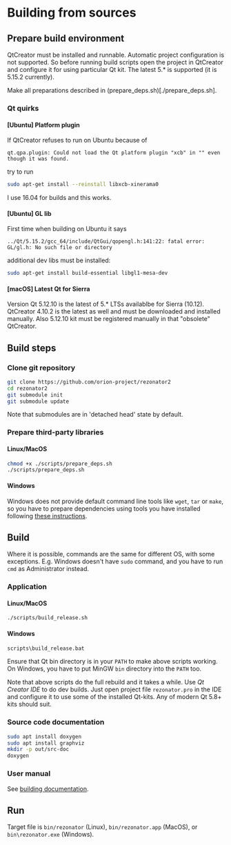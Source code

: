 # Building from sources

## Prepare build environment

QtCreator must be installed and runnable.
Automatic project configuration is not supported.
So before running build scripts open the project in QtCreator and configure it for using particular Qt kit.
The latest 5.* is supported (it is 5.15.2 currently).

Make all preparations described in (prepare_deps.sh)[./prepare_deps.sh].

### Qt quirks

#### [Ubuntu] Platform plugin

If QtCreator refuses to run on Ubuntu because of

```
qt.qpa.plugin: Could not load the Qt platform plugin "xcb" in "" even though it was found.
```

try to run 

```bash
sudo apt-get install --reinstall libxcb-xinerama0
```

I use 16.04 for builds and this works.

#### [Ubuntu] GL lib

First time when building on Ubuntu it says

```
../Qt/5.15.2/gcc_64/include/QtGui/qopengl.h:141:22: fatal error: GL/gl.h: No such file or directory
```

additional dev libs must be installed:

```bash
sudo apt-get install build-essential libgl1-mesa-dev
```

#### [macOS] Latest Qt for Sierra

Version Qt 5.12.10 is the latest of 5.* LTSs availablbe for Sierra (10.12).
QtCreator 4.10.2 is the latest as well and must be downloaded and installed manually.
Also 5.12.10 kit must be registered manually in that "obsolete" QtCreator.

## Build steps

### Clone git repository

```bash
git clone https://github.com/orion-project/rezonator2
cd rezonator2
git submodule init
git submodule update
```

Note that submodules are in 'detached head' state by default.

### Prepare third-party libraries

#### Linux/MacOS

```bash
chmod +x ./scripts/prepare_deps.sh
./scripts/prepare_deps.sh
```

#### Windows

Windows does not provide default command line tools like `wget`, `tar` or `make`, so you have to prepare dependencies using tools you have installed following [these instructions](prepare-deps-win.md).


## Build

Where it is possible, commands are the same for different OS, with some exceptions. E.g. Windows doesn't have `sudo` command, and you have to run `cmd` as Administrator instead. 

### Application

#### Linux/MacOS

```bash
./scripts/build_release.sh
```
#### Windows

```bash
scripts\build_release.bat
```

Ensure that Qt bin directory is in your `PATH` to make above scripts working. On Windows, you have to put MinGW `bin` directory into the `PATH` too.

Note that above scripts do the full rebuild and it takes a while. Use *Qt Creator IDE* to do dev builds. Just open project file `rezonator.pro` in the IDE and configure it to use some of the installed Qt-kits. Any of modern Qt 5.8+ kits should suit.

### Source code documentation

```bash
sudo apt install doxygen
sudo apt install graphviz
mkdir -p out/src-doc
doxygen
```

### User manual

See [building documentation](../help/README.md).

## Run
Target file is `bin/rezonator` (Linux), `bin/rezonator.app` (MacOS), or `bin\rezonator.exe` (Windows). 
